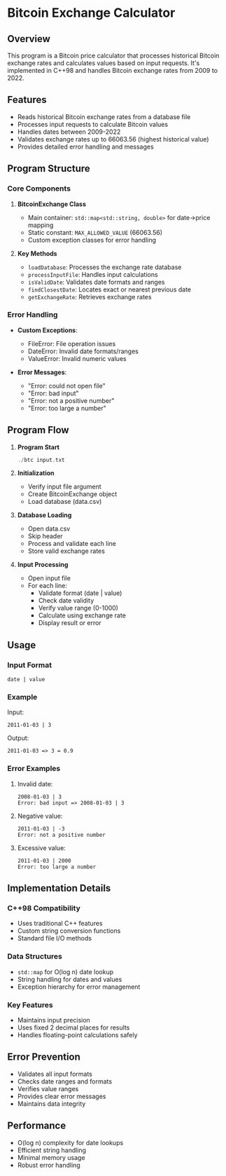 # Bitcoin Exchange Calculator

## Overview
This program is a Bitcoin price calculator that processes historical Bitcoin exchange rates and calculates values based on input requests. It's implemented in C++98 and handles Bitcoin exchange rates from 2009 to 2022.

## Features
- Reads historical Bitcoin exchange rates from a database file
- Processes input requests to calculate Bitcoin values
- Handles dates between 2009-2022
- Validates exchange rates up to 66063.56 (highest historical value)
- Provides detailed error handling and messages

## Program Structure

### Core Components
1. **BitcoinExchange Class**
   - Main container: `std::map<std::string, double>` for date->price mapping
   - Static constant: `MAX_ALLOWED_VALUE` (66063.56)
   - Custom exception classes for error handling

2. **Key Methods**
   - `loadDatabase`: Processes the exchange rate database
   - `processInputFile`: Handles input calculations
   - `isValidDate`: Validates date formats and ranges
   - `findClosestDate`: Locates exact or nearest previous date
   - `getExchangeRate`: Retrieves exchange rates

### Error Handling
- **Custom Exceptions**:
  - FileError: File operation issues
  - DateError: Invalid date formats/ranges
  - ValueError: Invalid numeric values

- **Error Messages**:
  - "Error: could not open file"
  - "Error: bad input"
  - "Error: not a positive number"
  - "Error: too large a number"

## Program Flow

1. **Program Start**
   ```cpp
   ./btc input.txt
   ```

2. **Initialization**
   - Verify input file argument
   - Create BitcoinExchange object
   - Load database (data.csv)

3. **Database Loading**
   - Open data.csv
   - Skip header
   - Process and validate each line
   - Store valid exchange rates

4. **Input Processing**
   - Open input file
   - For each line:
     - Validate format (date | value)
     - Check date validity
     - Verify value range (0-1000)
     - Calculate using exchange rate
     - Display result or error

## Usage

### Input Format
```
date | value
```

### Example
Input:
```
2011-01-03 | 3
```
Output:
```
2011-01-03 => 3 = 0.9
```

### Error Examples
1. Invalid date:
   ```
   2008-01-03 | 3
   Error: bad input => 2008-01-03 | 3
   ```

2. Negative value:
   ```
   2011-01-03 | -3
   Error: not a positive number
   ```

3. Excessive value:
   ```
   2011-01-03 | 2000
   Error: too large a number
   ```

## Implementation Details

### C++98 Compatibility
- Uses traditional C++ features
- Custom string conversion functions
- Standard file I/O methods

### Data Structures
- `std::map` for O(log n) date lookup
- String handling for dates and values
- Exception hierarchy for error management

### Key Features
- Maintains input precision
- Uses fixed 2 decimal places for results
- Handles floating-point calculations safely

## Error Prevention
- Validates all input formats
- Checks date ranges and formats
- Verifies value ranges
- Provides clear error messages
- Maintains data integrity

## Performance
- O(log n) complexity for date lookups
- Efficient string handling
- Minimal memory usage
- Robust error handling 